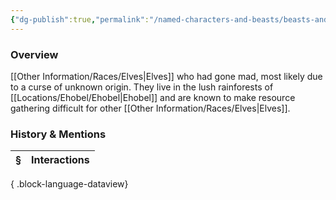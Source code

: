 ```yaml
---
{"dg-publish":true,"permalink":"/named-characters-and-beasts/beasts-and-animals/elven-cannibals/","updated":"2025-05-30T11:59:03.956+01:00"}
---
```



### Overview
[[Other Information/Races/Elves\|Elves]] who had gone mad, most likely due to a curse of unknown origin. They live in the lush rainforests of [[Locations/Ehobel/Ehobel\|Ehobel]] and are known to make resource gathering difficult for other [[Other Information/Races/Elves\|Elves]].

### History & Mentions
| § | Interactions |
| - | ------------ |

{ .block-language-dataview}